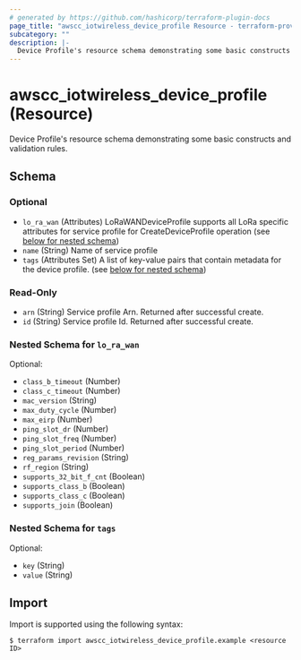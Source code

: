 ```yaml
---
# generated by https://github.com/hashicorp/terraform-plugin-docs
page_title: "awscc_iotwireless_device_profile Resource - terraform-provider-awscc"
subcategory: ""
description: |-
  Device Profile's resource schema demonstrating some basic constructs and validation rules.
---
```


# awscc_iotwireless_device_profile (Resource)

Device Profile's resource schema demonstrating some basic constructs and validation rules.



<!-- schema generated by tfplugindocs -->
## Schema

### Optional

- `lo_ra_wan` (Attributes) LoRaWANDeviceProfile supports all LoRa specific attributes for service profile for CreateDeviceProfile operation (see [below for nested schema](#nestedatt--lo_ra_wan))
- `name` (String) Name of service profile
- `tags` (Attributes Set) A list of key-value pairs that contain metadata for the device profile. (see [below for nested schema](#nestedatt--tags))

### Read-Only

- `arn` (String) Service profile Arn. Returned after successful create.
- `id` (String) Service profile Id. Returned after successful create.

<a id="nestedatt--lo_ra_wan"></a>
### Nested Schema for `lo_ra_wan`

Optional:

- `class_b_timeout` (Number)
- `class_c_timeout` (Number)
- `mac_version` (String)
- `max_duty_cycle` (Number)
- `max_eirp` (Number)
- `ping_slot_dr` (Number)
- `ping_slot_freq` (Number)
- `ping_slot_period` (Number)
- `reg_params_revision` (String)
- `rf_region` (String)
- `supports_32_bit_f_cnt` (Boolean)
- `supports_class_b` (Boolean)
- `supports_class_c` (Boolean)
- `supports_join` (Boolean)


<a id="nestedatt--tags"></a>
### Nested Schema for `tags`

Optional:

- `key` (String)
- `value` (String)

## Import

Import is supported using the following syntax:

```shell
$ terraform import awscc_iotwireless_device_profile.example <resource ID>
```
